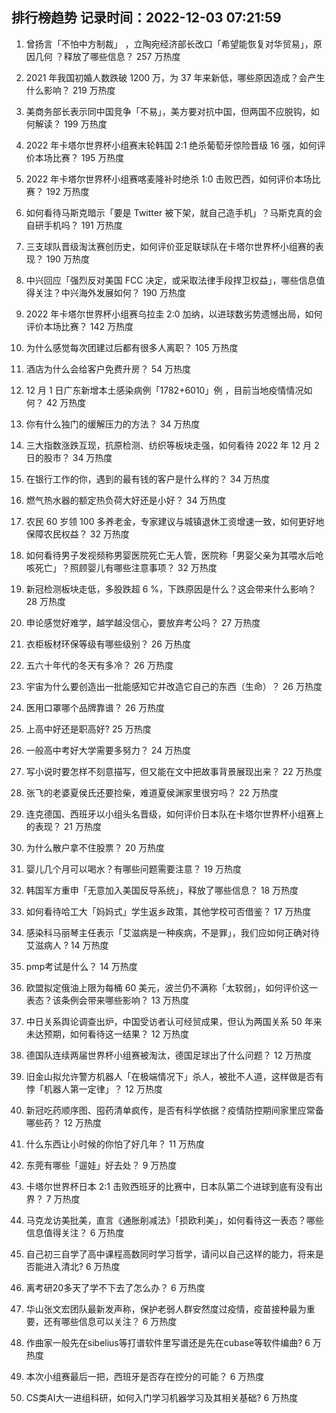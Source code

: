 
## 排行榜趋势 记录时间：2022-12-03 07:21:59
  
  1. 曾扬言「不怕中方制裁」 ，立陶宛经济部长改口「希望能恢复对华贸易」，原因几何 ？释放了哪些信息？ 257 万热度
    
  2. 2021 年我国初婚人数跌破 1200 万，为 37 年来新低，哪些原因造成？会产生什么影响？ 219 万热度
    
  3. 美商务部长表示同中国竞争「不易」，美方要对抗中国，但两国不应脱钩，如何解读？ 199 万热度
    
  4. 2022 年卡塔尔世界杯小组赛末轮韩国 2:1 绝杀葡萄牙惊险晋级 16 强，如何评价本场比赛？ 195 万热度
    
  5. 2022 年卡塔尔世界杯小组赛喀麦隆补时绝杀 1:0 击败巴西，如何评价本场比赛？ 192 万热度
    
  6. 如何看待马斯克暗示「要是 Twitter 被下架，就自己造手机」？马斯克真的会自研手机吗？ 191 万热度
    
  7. 三支球队晋级淘汰赛创历史，如何评价亚足联球队在卡塔尔世界杯小组赛的表现？ 190 万热度
    
  8. 中兴回应「强烈反对美国 FCC 决定，或采取法律手段捍卫权益」，哪些信息值得关注？中兴海外发展如何？ 190 万热度
    
  9. 2022 年卡塔尔世界杯小组赛乌拉圭 2:0 加纳，以进球数劣势遗憾出局，如何评价本场比赛？ 142 万热度
    
  10. 为什么感觉每次团建过后都有很多人离职？ 105 万热度
    
  11. 酒店为什么会给客户免费升房？ 54 万热度
    
  12. 12 月 1 日广东新增本土感染病例「1782+6010」例 ，目前当地疫情情况如何？ 42 万热度
    
  13. 你有什么独门的缓解压力的方法？ 34 万热度
    
  14. 三大指数涨跌互现，抗原检测、纺织等板块走强，如何看待 2022 年 12 月 2 日的股市？ 34 万热度
    
  15. 在银行工作的你，遇到的最有钱的客户是什么样的？ 34 万热度
    
  16. 燃气热水器的额定热负荷大好还是小好？ 34 万热度
    
  17. 农民 60 岁领 100 多养老金，专家建议与城镇退休工资增速一致，如何更好地保障农民权益？ 32 万热度
    
  18. 如何看待男子发视频称男婴医院死亡无人管，医院称「男婴父亲为其喂水后呛咳死亡」？照顾婴儿有哪些注意事项？ 32 万热度
    
  19. 新冠检测板块走低，多股跌超 6 %，下跌原因是什么？这会带来什么影响？ 28 万热度
    
  20. 申论感觉好难学，越学越没信心，要放弃考公吗？ 27 万热度
    
  21. 衣柜板材环保等级有哪些级别？ 26 万热度
    
  22. 五六十年代的冬天有多冷？ 26 万热度
    
  23. 宇宙为什么要创造出一批能感知它并改造它自己的东西（生命）？ 26 万热度
    
  24. 医用口罩哪个品牌靠谱？ 26 万热度
    
  25. 上高中好还是职高好? 25 万热度
    
  26. 一般高中考好大学需要多努力？ 24 万热度
    
  27. 写小说时要怎样不刻意描写，但又能在文中把故事背景展现出来？ 22 万热度
    
  28. 张飞的老婆夏侯氏还要捡柴，难道夏侯渊家里很穷吗？ 22 万热度
    
  29. 连克德国、西班牙以小组头名晋级，如何评价日本队在卡塔尔世界杯小组赛上的表现？ 21 万热度
    
  30. 为什么散户拿不住股票？ 20 万热度
    
  31. 婴儿几个月可以喝水？有哪些问题需要注意？ 19 万热度
    
  32. 韩国军方重申「无意加入美国反导系统」，释放了哪些信息？ 18 万热度
    
  33. 如何看待哈工大「妈妈式」学生返乡政策，其他学校可否借鉴？ 17 万热度
    
  34. 感染科马丽琴主任表示「艾滋病是一种疾病，不是罪」，我们应如何正确对待艾滋病人 ? 14 万热度
    
  35. pmp考试是什么？ 14 万热度
    
  36. 欧盟拟定俄油上限为每桶 60 美元，波兰仍不满称「太软弱」，如何评价这一表态？该条例会带来哪些影响？ 13 万热度
    
  37. 中日关系舆论调查出炉，中国受访者认可经贸成果，但认为两国关系 50 年来未达预期，如何看待这一结果？ 12 万热度
    
  38. 德国队连续两届世界杯小组赛被淘汰，德国足球出了什么问题？ 12 万热度
    
  39. 旧金山拟允许警方机器人「在极端情况下」杀人，被批不人道，这样做是否有悖「机器人第一定律」？ 12 万热度
    
  40. 新冠吃药顺序图、囤药清单疯传，是否有科学依据？疫情防控期间家里应常备哪些药？ 12 万热度
    
  41. 什么东西让小时候的你怕了好几年？ 11 万热度
    
  42. 东莞有哪些「遛娃」好去处？ 9 万热度
    
  43. 卡塔尔世界杯日本 2:1 击败西班牙的比赛中，日本队第二个进球到底有没有出界？ 7 万热度
    
  44. 马克龙访美批美，直言《通胀削减法》「损欧利美」，如何看待这一表态？哪些信息值得关注？ 6 万热度
    
  45. 自己初三自学了高中课程高数同时学习哲学，请问以自己这样的能力，将来是否能进入清北? 6 万热度
    
  46. 离考研20多天了学不下去了怎么办？ 6 万热度
    
  47. 华山张文宏团队最新发声称，保护老弱人群安然度过疫情，疫苗接种最为重要，还有哪些信息可以关注？ 6 万热度
    
  48. 作曲家一般先在sibelius等打谱软件里写谱还是先在cubase等软件编曲? 6 万热度
    
  49. 本次小组赛最后一把，西班牙是否存在控分的可能？ 6 万热度
    
  50. CS类AI大一进组科研，如何入门学习机器学习及其相关基础? 6 万热度
    